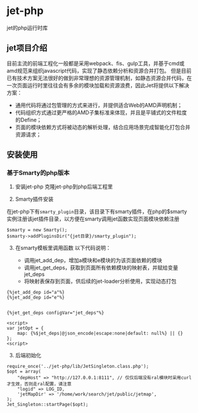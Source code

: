 # jet-php
jet的php运行时库


## jet项目介绍
目前主流的前端工程化一般都是采用webpack、fis、gulp工具，并基于cmd或amd规范来组织javascript代码，实现了静态依赖分析和资源合并打包。
但是目前已有技术方案无法很好的做到非常理想的资源管理机制，如静态资源合并代码，在一次页面运行时里往往会有多余的模块加载和资源浪费，因此Jet将提供以下解决方案：
* 通用代码将通过包管理的方式来进行，并提供适合Web的AMD声明机制；
* 代码组织方式通过更严格的AMD子集标准来体现，并且是平铺式的文件粒度的Define；
* 页面的模块依赖方式将被动态的解析处理，结合应用场景完成智能化打包合并资源请求；


## 安装使用
### 基于Smarty的php版本
1. 安装jet-php
克隆jet-php到php后端工程里

2. Smarty插件安装

在jet-php下有`smarty_plugin`目录，该目录下有smarty插件，在php的$smarty实例注册该jet插件目录，以方便在smarty调用jet函数实现页面模块依赖注册
```
$smarty = new Smarty();
$smarty->addPluginsDir("{jet目录}/smarty_plugin");
```

3. 在smarty模板里调用函数
以下代码说明：

    * 调用jet_add_dep，增加a模块和e模块的为该页面依赖的模块
    * 调用jet_get_deps，获取到页面所有依赖模块的映射表，并赋给变量jet_deps
    * 将映射表保存到页面，供后续的jet-loader分析使用，实现动态打包

```
{%jet_add_dep id="a"%}
{%jet_add_dep id="e"%}


{%jet_get_deps configVar="jet_deps"%}

<script>
var jetOpt = {
    map: {%$jet_deps|@json_encode|escape:none|default: null%} || {}
};
<script>
```


3. 后端初始化
```
require_once('../jet-php/lib/JetSingleton.class.php');
$opt = array(
    "depHost" => "http://127.0.0.1:8111", // 仅仅后端没有ral模块时采用curl才生效，否则走ral配置，请注意
    "logid" => LOG_ID,
    'jetMapDir' => '/home/work/search/jet/public/jetmap',
);
Jet_Singleton::startPage($opt);
```
